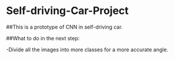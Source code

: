 # Self-driving-Car-Project
##This is a prototype of CNN in self-driving car.

##What to do in the next step:

-Divide all the images into more classes for a more accurate angle.
